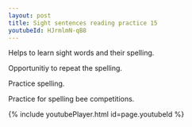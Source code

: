 ```yaml
---
layout: post
title: Sight sentences reading practice 15
youtubeId: HJrmlmN-qB8
---
```

 
 
Helps to learn sight words and their spelling.

Opportunitiy to repeat the spelling. 

Practice spelling. 
 
Practice for spelling bee competitions. 
 
{% include youtubePlayer.html id=page.youtubeId %}
 
 
